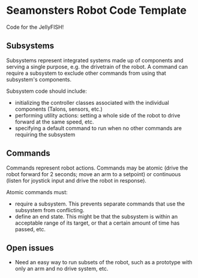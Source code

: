 # Seamonsters Robot Code Template

Code for the JellyFISH!

## Subsystems

Subsystems represent integrated systems made up of components and serving a single purpose, e.g. the drivetrain of the robot. A command can require a subsystem to exclude other commands from using that subsystem's components. 

Subsystem code should include:
- initializing the controller classes associated with the individual components (Talons, sensors, etc.)
- performing utility actions: setting a whole side of the robot to drive forward at the same speed, etc.
- specifying a default command to run when no other commands are requiring the subsystem

## Commands

Commands represent robot actions. Commands may be atomic (drive the robot forward for 2 seconds; move an arm to a setpoint) or continuous (listen for joystick input and drive the robot in response).

Atomic commands must: 
- require a subsystem. This prevents separate commands that use the subsystem from conflicting.
- define an end state. This might be that the subsystem is within an acceptable range of its target, or that a certain amount of time has passed, etc.

## Open issues

- Need an easy way to run subsets of the robot, such as a prototype with only an arm and no drive system, etc.
